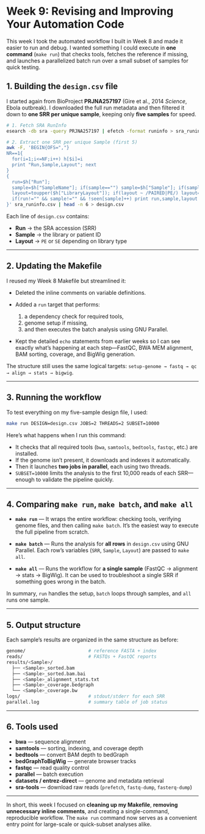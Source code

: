 # Week 9: Revising and Improving Your Automation Code

This week I took the automated workflow I built in Week 8 and made it easier to run and debug.
I wanted something I could execute in **one command** (`make run`) that checks tools, fetches the reference if missing, and launches a parallelized batch run over a small subset of samples for quick testing.

## 1. Building the `design.csv` file

I started again from BioProject **PRJNA257197** (Gire et al., 2014 *Science*, Ebola outbreak).
I downloaded the full run metadata and then filtered it down to **one SRR per unique sample**, keeping only **five samples** for speed.

```bash
# 1. Fetch SRA RunInfo
esearch -db sra -query PRJNA257197 | efetch -format runinfo > sra_runinfo.csv

# 2. Extract one SRR per unique Sample (first 5)
awk -F, 'BEGIN{OFS=","}
NR==1{
  for(i=1;i<=NF;i++) h[$i]=i
  print "Run,Sample,Layout"; next
}
{
  run=$h["Run"];
  sample=$h["SampleName"]; if(sample=="") sample=$h["Sample"]; if(sample=="") sample=$h["BioSample"];
  layout=toupper($h["LibraryLayout"]); if(layout ~ /PAIRED|PE/) layout="PE"; else layout="SE";
  if(run!="" && sample!="" && !seen[sample]++) print run,sample,layout
}' sra_runinfo.csv | head -n 6 > design.csv
```

Each line of `design.csv` contains:

* **Run** → the SRA accession (SRR)
* **Sample** → the library or patient ID
* **Layout** → `PE` or `SE` depending on library type

---

## 2. Updating the Makefile

I reused my Week 8 Makefile but streamlined it:

* Deleted the inline comments on variable definitions.
* Added a `run` target that performs:

  1. a dependency check for required tools,
  2. genome setup if missing,
  3. and then executes the batch analysis using GNU Parallel.
* Kept the detailed `echo` statements from earlier weeks so I can see exactly what’s happening at each step—FastQC, BWA MEM alignment, BAM sorting, coverage, and BigWig generation.

The structure still uses the same logical targets:
`setup-genome → fastq → qc → align → stats → bigwig`.

---

## 3. Running the workflow

To test everything on my five-sample design file, I used:

```bash
make run DESIGN=design.csv JOBS=2 THREADS=2 SUBSET=10000
```

Here’s what happens when I run this command:

* It checks that all required tools (`bwa`, `samtools`, `bedtools`, `fastqc`, etc.) are installed.
* If the genome isn’t present, it downloads and indexes it automatically.
* Then it launches **two jobs in parallel**, each using two threads.
* `SUBSET=10000` limits the analysis to the first 10,000 reads of each SRR—enough to validate the pipeline quickly.

---

## 4. Comparing `make run`, `make batch`, and `make all`

* **`make run`** — It wraps the entire workflow: checking tools, verifying genome files, and then calling `make batch`.
  It’s the easiest way to execute the full pipeline from scratch.

* **`make batch`** — Runs the analysis for **all rows** in `design.csv` using GNU Parallel.
  Each row’s variables (`SRR`, `Sample`, `Layout`) are passed to `make all`.

* **`make all`** — Runs the workflow for **a single sample** (FastQC → alignment → stats → BigWig).
  It can be used to troubleshoot a single SRR if something goes wrong in the batch.

In summary, `run` handles the setup, `batch` loops through samples, and `all` runs one sample.

---

## 5. Output structure

Each sample’s results are organized in the same structure as before:

```bash
genome/                       # reference FASTA + index
reads/                        # FASTQs + FastQC reports
results/<Sample>/
  ├── <Sample>_sorted.bam
  ├── <Sample>_sorted.bam.bai
  ├── <Sample>_alignment_stats.txt
  ├── <Sample>_coverage.bedgraph
  └── <Sample>_coverage.bw
logs/                         # stdout/stderr for each SRR
parallel.log                  # summary table of job status
```

---

## 6. Tools used

* **bwa** — sequence alignment
* **samtools** — sorting, indexing, and coverage depth
* **bedtools** — convert BAM depth to bedGraph
* **bedGraphToBigWig** — generate browser tracks
* **fastqc** — read quality control
* **parallel** — batch execution
* **datasets / entrez-direct** — genome and metadata retrieval
* **sra-tools** — download raw reads (`prefetch`, `fastq-dump`, `fasterq-dump`)

---

In short, this week I focused on **cleaning up my Makefile**, **removing unnecessary inline comments**, and creating a single-command, reproducible workflow.
The `make run` command now serves as a convenient entry point for large-scale or quick-subset analyses alike.